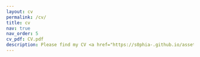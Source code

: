 ```yaml
---
layout: cv
permalink: /cv/
title: cv
nav: true
nav_order: 5
cv_pdf: CV.pdf
description: Please find my CV <a href="https://s0phia-.github.io/assets/pdf/CV.pdf">here</a>.
---
```

